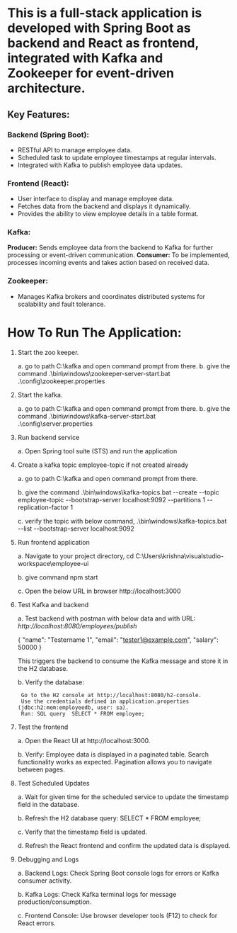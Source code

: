 # This is a full-stack application is developed with Spring Boot as backend and React as frontend, integrated with Kafka and Zookeeper for event-driven architecture.

## Key Features:

### Backend (Spring Boot):
 * RESTful API to manage employee data.
 * Scheduled task to update employee timestamps at regular intervals.
 * Integrated with Kafka to publish employee data updates.
   
### Frontend (React):
 * User interface to display and manage employee data.
 * Fetches data from the backend and displays it dynamically.
 * Provides the ability to view employee details in a table format.
   
### Kafka:
**Producer:** Sends employee data from the backend to Kafka for further processing or event-driven communication.
**Consumer:** To be implemented, processes incoming events and takes action based on received data.

### Zookeeper:
  * Manages Kafka brokers and coordinates distributed systems for scalability and fault tolerance.

# How To Run The Application:

1. Start the zoo keeper.
   
	a. go to path C:\kafka and open command prompt from there.
	b. give the command  .\bin\windows\zookeeper-server-start.bat .\config\zookeeper.properties
	
2. Start the kafka.
   
	a. go to path C:\kafka and open command prompt from there.
	b. give the command  .\bin\windows\kafka-server-start.bat .\config\server.properties

3. Run backend service
   
	a. Open Spring tool suite (STS) and run the application

4. Create a kafka topic employee-topic if not created already
   
	a. go to path C:\kafka and open command prompt from there.

	b. give the command  .\bin\windows\kafka-topics.bat --create --topic employee-topic --bootstrap-server localhost:9092 --partitions 1 --replication-factor 1

	c. verify the topic with below command,
		.\bin\windows\kafka-topics.bat --list --bootstrap-server localhost:9092

5. Run frontend application
   
	a. Navigate to your project directory,
		cd C:\Users\krishna\visualstudio-workspace\employee-ui

	b. give command 
		npm start

	c. Open the below URL in browser
		http://localhost:3000
		
6. Test Kafka and backend
   
	a. Test backend with postman with below data and with URL: _http://localhost:8080/employees/publish_

    {
			"name": "Testername 1",
			"email": "tester1@example.com",
			"salary": 50000
		}

	This triggers the backend to consume the Kafka message and store it in the H2 database.
	
	b. Verify the database:
	
		Go to the H2 console at http://localhost:8080/h2-console.
		Use the credentials defined in application.properties (jdbc:h2:mem:employeedb, user: sa).
		Run: SQL query  SELECT * FROM employee;
		
8. Test the frontend
   
	a. Open the React UI at http://localhost:3000.

	b. Verify:
		Employee data is displayed in a paginated table.
		Search functionality works as expected.
		Pagination allows you to navigate between pages.
		
9. Test Scheduled Updates

	a. Wait for given time for the scheduled service to update the timestamp field in the database.
 
	b. Refresh the H2 database query: SELECT * FROM employee;
 
	c. Verify that the timestamp field is updated.
 
	d. Refresh the React frontend and confirm the updated data is displayed.

10. Debugging and Logs
    
	a. Backend Logs: Check Spring Boot console logs for errors or Kafka consumer activity.

	b. Kafka Logs: Check Kafka terminal logs for message production/consumption.

	c. Frontend Console: Use browser developer tools (F12) to check for React errors.
